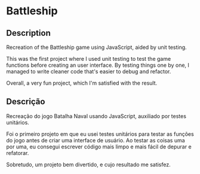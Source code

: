 # Battleship

## Description
Recreation of the Battleship game using JavaScript, aided by unit testing.

This was the first project where I used unit testing to test the game functions before creating an user interface. By testing things one by one, I managed to write cleaner code that's easier to debug and refactor.

Overall, a very fun project, which I'm satisfied with the result.

## Descrição
Recreação do jogo Batalha Naval usando JavaScript, auxiliado por testes unitários.

Foi o primeiro projeto em que eu usei testes unitários para testar as funções do jogo antes de criar uma interface de usuário. Ao testar as coisas uma por uma, eu consegui escrever código mais limpo e mais fácil de depurar e refatorar.

Sobretudo, um projeto bem divertido, e cujo resultado me satisfez.
